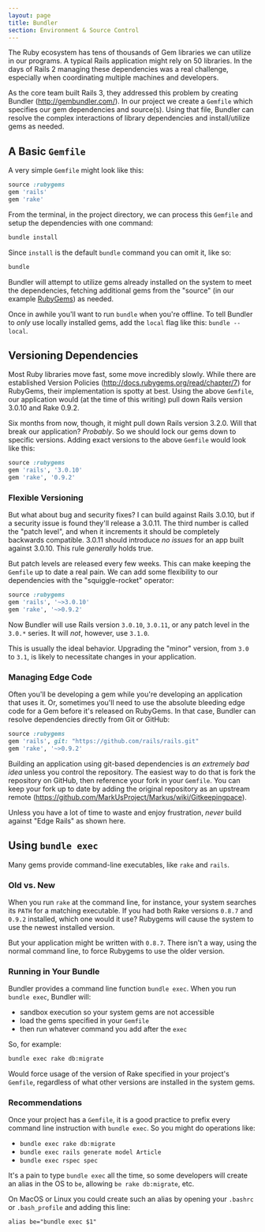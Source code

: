 ```yaml
---
layout: page
title: Bundler
section: Environment & Source Control
---
```


The Ruby ecosystem has tens of thousands of Gem libraries we can utilize in our programs. A typical Rails application might rely on 50 libraries. In the days of Rails 2 managing these dependencies was a real challenge, especially when coordinating multiple machines and developers.

As the core team built Rails 3, they addressed this problem by creating Bundler (<http://gembundler.com/>). In our project we create a `Gemfile` which specifies our gem dependencies and source(s). Using that file, Bundler can resolve the complex interactions of library dependencies and install/utilize gems as needed.

## A Basic `Gemfile`

A very simple `Gemfile` might look like this:

```ruby
source :rubygems
gem 'rails'
gem 'rake'
```

From the terminal, in the project directory, we can process this `Gemfile` and setup the dependencies with one command:

```bash
bundle install
```

Since `install` is the default `bundle` command you can omit it, like so:

```bash
bundle
```

Bundler will attempt to utilize gems already installed on the system to meet the dependencies, fetching additional gems from the "source" (in our example [RubyGems](http://rubygems.org/)) as needed.

<div class="note">
<p>Once in awhile you'll want to run <code>bundle</code> when you're offline. To tell Bundler to <em>only</em> use locally installed gems, add the <code>local</code> flag like this: <code>bundle --local</code>.</p>  
</div>

## Versioning Dependencies

Most Ruby libraries move fast, some move incredibly slowly. While there are established Version Policies (<http://docs.rubygems.org/read/chapter/7>) for RubyGems, their implementation is spotty at best. Using the above `Gemfile`, our application would (at the time of this writing) pull down Rails version 3.0.10 and Rake 0.9.2. 

Six months from now, though, it might pull down Rails version 3.2.0. Will that break our application? *Probably*. So we should lock our gems down to specific versions. Adding exact versions to the above `Gemfile` would look like this:

```ruby
source :rubygems
gem 'rails', '3.0.10'
gem 'rake', '0.9.2'
```

### Flexible Versioning

But what about bug and security fixes? I can build against Rails 3.0.10, but if a security issue is found they'll release a 3.0.11. The third number is called the "patch level", and when it increments it should be completely backwards compatible. 3.0.11 should introduce _no issues_ for an app built against 3.0.10. This rule _generally_ holds true.

But patch levels are released every few weeks. This can make keeping the `Gemfile` up to date a real pain. We can add some flexibility to our dependencies with the "squiggle-rocket" operator:

```ruby
source :rubygems
gem 'rails', '~>3.0.10'
gem 'rake', '~>0.9.2'
```

Now Bundler will use Rails version `3.0.10`, `3.0.11`, or any patch level in the `3.0.*` series. It will *not*, however, use `3.1.0`. 

This is usually the ideal behavior. Upgrading the "minor" version, from `3.0` to `3.1`, is likely to necessitate changes in your application.

### Managing Edge Code

Often you'll be developing a gem while you're developing an application that uses it. Or, sometimes you'll need to use the absolute bleeding edge code for a Gem before it's released on RubyGems. In that case, Bundler can resolve dependencies directly from Git or GitHub:

```ruby
source :rubygems
gem 'rails', git: "https://github.com/rails/rails.git"
gem 'rake', '~>0.9.2'
```

Building an application using git-based dependencies is *an extremely bad idea* unless you control the repository. The easiest way to do that is fork the repository on GitHub, then reference your fork in your `Gemfile`.  You can keep your fork up to date by adding the original repository as an upstream remote (<https://github.com/MarkUsProject/Markus/wiki/Gitkeepingpace>).

Unless you have a lot of time to waste and enjoy frustration, *never* build against "Edge Rails" as shown here.

## Using `bundle exec`

Many gems provide command-line executables, like `rake` and `rails`. 

### Old vs. New

When you run `rake` at the command line, for instance, your system searches its `PATH` for a matching executable. If you had both Rake versions `0.8.7` and `0.9.2` installed, which one would it use? Rubygems will cause the system to use the newest installed version.

But your application might be written with `0.8.7`. There isn't a way, using the normal command line, to force Rubygems to use the older version.

### Running in Your Bundle

Bundler provides a command line function `bundle exec`. When you run `bundle exec`, Bundler will:

* sandbox execution so your system gems are not accessible
* load the gems specified in your `Gemfile`
* then run whatever command you add after the `exec`

So, for example:

```bash
bundle exec rake db:migrate
```

Would force usage of the version of Rake specified in your project's `Gemfile`, regardless of what other versions are installed in the system gems.

### Recommendations

Once your project has a `Gemfile`, it is a good practice to prefix every command line instruction with `bundle exec`. So you might do operations like:

* `bundle exec rake db:migrate`
* `bundle exec rails generate model Article`
* `bundle exec rspec spec`

It's a pain to type `bundle exec` all the time, so some developers will create an alias in the OS to `be`, allowing `be rake db:migrate`, etc.

<div class="note">
  <p>On MacOS or Linux you could create such an alias by opening your <code>.bashrc</code> or <code>.bash_profile</code> and adding this line:</p>
  <p><code>alias be="bundle exec $1"</code></p>
</div>
